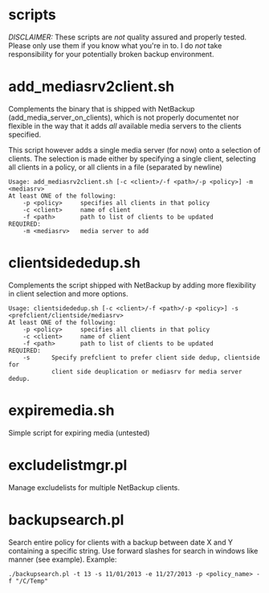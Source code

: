 scripts
=======
_DISCLAIMER:_ These scripts are _not_ quality assured and properly tested. Please only use them if you know what you're in to. I do _not_ take responsibility for your potentially broken backup environment.

# add_mediasrv2client.sh
Complements the binary that is shipped with NetBackup (add_media_server_on_clients), which is not properly documentet nor flexible in the way that it adds _all_ available media servers to the clients specified.

This script however adds a single media server (for now) onto a selection of clients. The selection is made either by specifying a single client, selecting all clients in a policy, or all clients in a file (separated by newline)

    Usage: add_mediasrv2client.sh [-c <client>/-f <path>/-p <policy>] -m <mediasrv>
    At least ONE of the following:
        -p <policy>     specifies all clients in that policy
        -c <client>     name of client
        -f <path>       path to list of clients to be updated
    REQUIRED:
        -m <mediasrv>   media server to add


# clientsidededup.sh
Complements the script shipped with NetBackup by adding more flexibility in client selection and more options.

    Usage: clientsidededup.sh [-c <client>/-f <path>/-p <policy>] -s <prefclient/clientside/mediasrv>
    At least ONE of the following:
        -p <policy>     specifies all clients in that policy
        -c <client>     name of client
        -f <path>       path to list of clients to be updated
    REQUIRED:
        -s      Specify prefclient to prefer client side dedup, clientside for
                client side deuplication or mediasrv for media server dedup.

# expiremedia.sh
Simple script for expiring media (untested)

# excludelistmgr.pl
Manage excludelists for multiple NetBackup clients.

# backupsearch.pl
Search entire policy for clients with a backup between date X and Y containing a specific string. Use forward
slashes for search in windows like manner (see example).
Example:

    ./backupsearch.pl -t 13 -s 11/01/2013 -e 11/27/2013 -p <policy_name> -f "/C/Temp"



